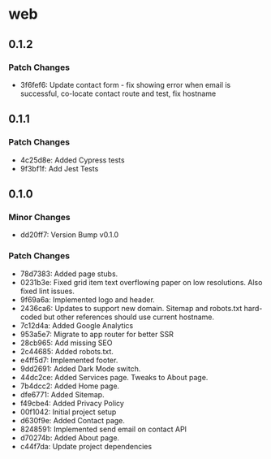 # web

## 0.1.2

### Patch Changes

- 3f6fef6: Update contact form - fix showing error when email is successful, co-locate contact route and test, fix hostname

## 0.1.1

### Patch Changes

- 4c25d8e: Added Cypress tests
- 9f3bf1f: Add Jest Tests

## 0.1.0

### Minor Changes

- dd20ff7: Version Bump v0.1.0

### Patch Changes

- 78d7383: Added page stubs.
- 0231b3e: Fixed grid item text overflowing paper on low resolutions. Also fixed lint issues.
- 9f69a6a: Implemented logo and header.
- 2436ca6: Updates to support new domain. Sitemap and robots.txt hard-coded but other references should use current hostname.
- 7c12d4a: Added Google Analytics
- 953a5e7: Migrate to app router for better SSR
- 28cb965: Add missing SEO
- 2c44685: Added robots.txt.
- e4ff5d7: Implemented footer.
- 9dd2691: Added Dark Mode switch.
- 44dc2ce: Added Services page. Tweaks to About page.
- 7b4dcc2: Added Home page.
- dfe6771: Added Sitemap.
- f49cbe4: Added Privacy Policy
- 00f1042: Initial project setup
- d630f9e: Added Contact page.
- 8248591: Implemented send email on contact API
- d70274b: Added About page.
- c44f7da: Update project dependencies
